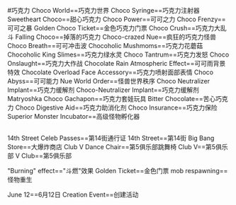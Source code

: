 #巧克力
	Choco World==巧克力世界
	Choco Syringe==巧克力注射器
	Sweetheart Choco==甜心巧克力
	Choco Power==可可之力
	Choco Frenzy==可可之暴
	Golden Choco Ticket==金色巧克力门票
	Choco Crush==巧克力大乱斗
	Falling Choco==掉落的巧克力
	Choco\-crazed Nue==疯狂的巧克力怪兽
	Choco Breath==可可冲击波
	Chocoholic Mushmoms==巧克力花蘑菇
	Chocoholic King Slimes==巧克力绿水灵
	Choco Tantrum==巧克力发怒
	Choco Onslaught==巧克力大作战
	Chocolate Rain Atmospheric Effect==可可雨背景特效
	Chocolate Overload Face Accessory==巧克力喷射面部表情
	Choco Abyss==可可能力
	Nue World Order==怪兽世界秩序
	Choco Neutralizer Implant==巧克力缓解剂
	Choco\-Neutralizer Implant==巧克力缓解剂
	Matryoshka Choco Gachapon==巧克力套娃玩具
	Bitter Chocolate==苦心巧克力
	Choco Digestive Aid==巧克力助消化剂
	Choco Insurance==巧克力保险
	Superior Monster Incubator==高级怪物孵化器
##
14th Street Celeb Passes==第14街通行证
14th Street==第14街
Big Bang Store==大爆炸商店
Club V Dance Chair==第5俱乐部跳舞椅
Club V==第5俱乐部
V Club==第5俱乐部

"Burning" effect=="斗燃"效果
Golden Ticket==金色门票
mob respawning==怪物重生

June 12==6月12日
Creation Event==创建活动
